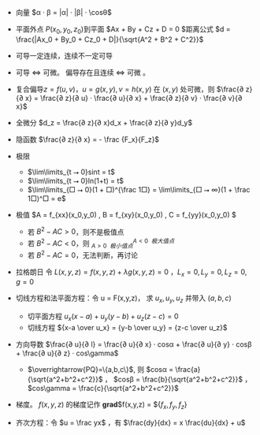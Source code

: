 

- 向量 $α · β = |α| · |β| · \cosθ$
- 平面外点 $P(x_0,y_0,z_0)$到平面 $Ax + By + Cz + D = 0 $距离公式 $d = \frac{|Ax_0 + By_0 + Cz_0 + D|}{\sqrt{A^2 + B^2 + C^2}}$ 

- 可导一定连续，连续不一定可导
- 可导 <=> 可微。  偏导存在且连续 <=> 可微 。

- 复合偏导$z = f(u,v)， u=g(x,y), v=h(x,y)$ 在 $(x,y)$ 处可微，则 $\frac{∂ z}{∂ x} = \frac{∂ z}{∂ u} · \frac{∂ u}{∂ x} + \frac{∂ z}{∂ v} · \frac{∂ v}{∂ x}$
- 全微分 $d_z = \frac{∂ z}{∂ x}d_x + \frac{∂ z}{∂ y}d_y$
- 隐函数 $\frac{∂ z}{∂ x} = - \frac {F_x}{F_z}$

- 极限
  - $\lim\limits_{t ⭢ 0}sint = t$
  - $\lim\limits_{t ⭢ 0}ln(1+t) = t$ 
  - $\lim\limits_{□ ⭢ 0}(1 + □)^{\frac 1□} = \lim\limits_{□ ⭢ ∞}(1 + \frac 1□)^□ = e$  

- 极值 $A = f_{xx}(x_0,y_0) , B = f_{xy}(x_0,y_0) , C = f_{yy}(x_0,y_0) $ 
  - 若 $B^2 - AC > 0$，则不是极值点
  - 若 $B^2 - AC < 0$，则 $_{A > 0 ~~极小值点}^{A < 0 ~~极大值点}$ 
  - 若 $B^2 - AC = 0$，无法判断，再讨论

- 拉格朗日 令 $L(x,y,z) = f(x,y,z) + \lambda g(x,y,z) = 0$ ，$L_x = 0, L_y = 0, L_z = 0, g = 0$


- 切线方程和法平面方程：令 u = F(x,y,z)， 求 $u_x, u_y, u_z$ 并带入 $(a,b,c)$
  - 切平面方程 $u_x(x-a) + u_y(y-b) + u_z(z-c) = 0$
  - 切线方程 ${x-a \over u_x} = {y-b \over u_y} = {z-c \over u_z}$

- 方向导数 $\frac{∂ u}{∂ l} = \frac{∂ u}{∂ x} · cosα + \frac{∂ u}{∂ y} · cosβ + \frac{∂ u}{∂ z} · cos\gamma$  
  -  $\overrightarrow{PQ}=\{a,b,c\}$, 则 $cosα = \frac{a}{\sqrt{a^2+b^2+c^2}}$ ， $cosβ = \frac{b}{\sqrt{a^2+b^2+c^2}}$ ， $cos\gamma = \frac{c}{\sqrt{a^2+b^2+c^2}}$

- 梯度。 $f(x,y,z)$ 的梯度记作 **grad**$f(x,y,z) = ${$f_x,f_y,f_z$} 


- 齐次方程：令 $u = \frac yx$ ，有 $\frac{dy}{dx} = x \frac{du}{dx} + u$